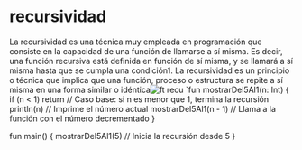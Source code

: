 # recursividad

La recursividad es una técnica muy empleada en programación que consiste en la capacidad de una función de llamarse a sí misma. Es decir, una función recursiva está definida en función de sí misma, y se llamará a sí misma hasta que se cumpla una condición1. La recursividad es un principio o técnica que implica que una función, proceso o estructura se repite a sí misma en una forma similar o idéntica![ft recu](https://github.com/user-attachments/assets/1582be09-9990-40a0-81ce-f179bc960082)
`fun mostrarDel5Al1(n: Int) {
    if (n < 1) return  // Caso base: si n es menor que 1, termina la recursión
    println(n)         // Imprime el número actual
    mostrarDel5Al1(n - 1) // Llama a la función con el número decrementado
}

fun main() {
    mostrarDel5Al1(5) // Inicia la recursión desde 5
}
